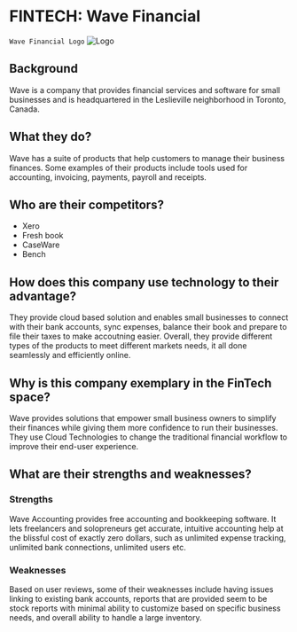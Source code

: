 # FINTECH: Wave Financial
`Wave Financial Logo`
![Logo](https://github.com/kaushikb39/FinTech/blob/main/Wave_logo_RGB.png)

## Background
Wave is a company that provides financial services and software for small businesses and is headquartered in the Leslieville neighborhood in Toronto, Canada.

## What they do?
Wave has a suite of products that help customers to manage their business finances. Some examples of their products include tools used for accounting, invoicing, payments, payroll and receipts.

## Who are their competitors?
- Xero
- Fresh book
- CaseWare
- Bench

## How does this company use technology to their advantage?
They provide cloud based solution and enables small businesses to connect with their bank accounts, sync expenses, balance their book and prepare to file their taxes to make accoutning easier. Overall, they provide different types of the products to meet different markets needs, it all done seamlessly and efficiently online.

## Why is this company exemplary in the FinTech space? 
Wave provides solutions that empower small business owners to simplify their finances while giving them more confidence to run their businesses. They use Cloud Technologies to change the traditional financial workflow to improve their end-user experience.

## What are their strengths and weaknesses?
### Strengths
Wave Accounting provides free accounting and bookkeeping software. It lets freelancers and solopreneurs get accurate, intuitive accounting help at the blissful cost of exactly zero dollars, such as unlimited expense tracking, unlimited bank connections, unlimited users etc.

### Weaknesses
Based on user reviews, some of their weaknesses include having issues linking to existing bank accounts, reports that are provided seem to be stock reports with minimal ability to customize based on specific business needs, and overall ability to handle a large inventory.
